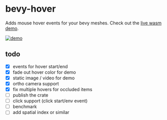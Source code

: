 # bevy-hover
Adds mouse hover events for your bevy meshes. Check out the [live wasm demo](https://chmod.site/static/bevy-hover/index.html).

[![demo](https://github.com/b-camacho/bevy-hover/assets/12277070/58a56e45-6ad0-469a-a08b-16c62ec75010)](https://github.com/b-camacho/bevy-hover/assets/12277070/0eeac20b-1b98-4164-a909-a90547352b48)

## todo
- [x] events for hover start/end
- [x] fade out hover color for demo
- [x] static image / video for demo
- [x] ortho camera support
- [x] fix multiple hovers for occluded items
- [ ] publish the crate
- [ ] click support (click start/env event)
- [ ] benchmark
- [ ] add spatial index or similar
